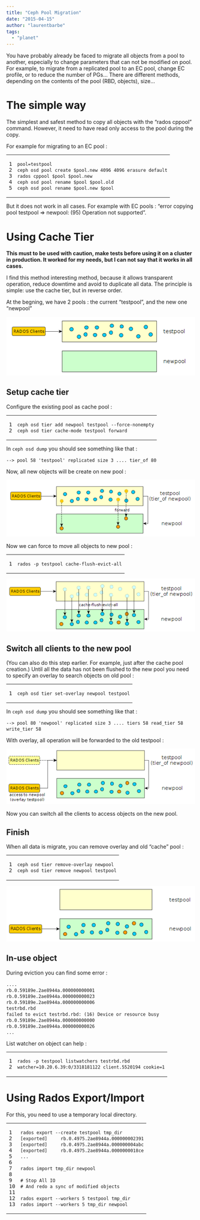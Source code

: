 ```yaml
---
title: "Ceph Pool Migration"
date: "2015-04-15"
author: "laurentbarbe"
tags: 
  - "planet"
---
```


You have probably already be faced to migrate all objects from a pool to another, especially to change parameters that can not be modified on pool. For example, to migrate from a replicated pool to an EC pool, change EC profile, or to reduce the number of PGs… There are different methods, depending on the contents of the pool (RBD, objects), size…

# The simple way

The simplest and safest method to copy all objects with the “rados cppool” command. However, it need to have read only access to the pool during the copy.

For example for migrating to an EC pool :

<table><tbody><tr><td class="gutter"><pre class="line-numbers"><span class="line-number">1</span>
<span class="line-number">2</span>
<span class="line-number">3</span>
<span class="line-number">4</span>
<span class="line-number">5</span>
</pre></td><td class="code"><pre><code class="bash"><span class="line"><span class="nv">pool</span><span class="o">=</span>testpool
</span><span class="line">ceph osd pool create <span class="nv">$pool</span>.new 4096 4096 erasure default
</span><span class="line">rados cppool <span class="nv">$pool</span> <span class="nv">$pool</span>.new
</span><span class="line">ceph osd pool rename <span class="nv">$pool</span> <span class="nv">$pool</span>.old
</span><span class="line">ceph osd pool rename <span class="nv">$pool</span>.new <span class="nv">$pool</span>
</span></code></pre></td></tr></tbody></table>

But it does not work in all cases. For example with EC pools : “error copying pool testpool => newpool: (95) Operation not supported”.

# Using Cache Tier

**This must to be used with caution, make tests before using it on a cluster in production. It worked for my needs, but I can not say that it works in all cases.**

I find this method interesting method, because it allows transparent operation, reduce downtime and avoid to duplicate all data. The principle is simple: use the cache tier, but in reverse order.

At the begning, we have 2 pools : the current “testpool”, and the new one “newpool”

![](images/pool_migration-1.png)

## Setup cache tier

Configure the existing pool as cache pool :

<table><tbody><tr><td class="gutter"><pre class="line-numbers"><span class="line-number">1</span>
<span class="line-number">2</span>
</pre></td><td class="code"><pre><code class="bash"><span class="line">ceph osd tier add newpool testpool --force-nonempty
</span><span class="line">ceph osd tier cache-mode testpool forward
</span></code></pre></td></tr></tbody></table>

In `ceph osd dump` you should see something like that :

```
--> pool 58 'testpool' replicated size 3 .... tier_of 80 
```

Now, all new objects will be create on new pool :

![](images/pool_migration-2.png)

Now we can force to move all objects to new pool :

<table><tbody><tr><td class="gutter"><pre class="line-numbers"><span class="line-number">1</span>
</pre></td><td class="code"><pre><code class="bash"><span class="line">rados -p testpool cache-flush-evict-all
</span></code></pre></td></tr></tbody></table>

![](images/pool_migration-3.png)

## Switch all clients to the new pool

(You can also do this step earlier. For example, just after the cache pool creation.) Until all the data has not been flushed to the new pool you need to specify an overlay to search objects on old pool :

<table><tbody><tr><td class="gutter"><pre class="line-numbers"><span class="line-number">1</span>
</pre></td><td class="code"><pre><code class="bash"><span class="line">ceph osd tier <span class="nb">set</span>-overlay newpool testpool
</span></code></pre></td></tr></tbody></table>

In `ceph osd dump` you should see something like that :

```
--> pool 80 'newpool' replicated size 3 .... tiers 58 read_tier 58 write_tier 58
```

With overlay, all operation will be forwarded to the old testpool :

![](images/pool_migration-4.png)

Now you can switch all the clients to access objects on the new pool.

## Finish

When all data is migrate, you can remove overlay and old “cache” pool :

<table><tbody><tr><td class="gutter"><pre class="line-numbers"><span class="line-number">1</span>
<span class="line-number">2</span>
</pre></td><td class="code"><pre><code class="bash"><span class="line">ceph osd tier remove-overlay newpool
</span><span class="line">ceph osd tier remove newpool testpool
</span></code></pre></td></tr></tbody></table>

![](images/pool_migration-5.png)

## In-use object

During eviction you can find some error :

```
....
rb.0.59189e.2ae8944a.000000000001   
rb.0.59189e.2ae8944a.000000000023   
rb.0.59189e.2ae8944a.000000000006   
testrbd.rbd 
failed to evict testrbd.rbd: (16) Device or resource busy
rb.0.59189e.2ae8944a.000000000000   
rb.0.59189e.2ae8944a.000000000026   
...
```

List watcher on object can help :

<table><tbody><tr><td class="gutter"><pre class="line-numbers"><span class="line-number">1</span>
<span class="line-number">2</span>
</pre></td><td class="code"><pre><code class="bash"><span class="line">rados -p testpool listwatchers testrbd.rbd
</span><span class="line"><span class="nv">watcher</span><span class="o">=</span>10.20.6.39:0/3318181122 client.5520194 <span class="nv">cookie</span><span class="o">=</span>1
</span></code></pre></td></tr></tbody></table>

# Using Rados Export/Import

For this, you need to use a temporary local directory.

<table><tbody><tr><td class="gutter"><pre class="line-numbers"><span class="line-number">1</span>
<span class="line-number">2</span>
<span class="line-number">3</span>
<span class="line-number">4</span>
<span class="line-number">5</span>
<span class="line-number">6</span>
<span class="line-number">7</span>
<span class="line-number">8</span>
<span class="line-number">9</span>
<span class="line-number">10</span>
<span class="line-number">11</span>
<span class="line-number">12</span>
<span class="line-number">13</span>
</pre></td><td class="code"><pre><code class="bash"><span class="line">rados <span class="nb">export</span> --create testpool tmp_dir
</span><span class="line"><span class="o">[</span>exported<span class="o">]</span>     rb.0.4975.2ae8944a.000000002391
</span><span class="line"><span class="o">[</span>exported<span class="o">]</span>     rb.0.4975.2ae8944a.000000004abc
</span><span class="line"><span class="o">[</span>exported<span class="o">]</span>     rb.0.4975.2ae8944a.0000000018ce
</span><span class="line">...
</span><span class="line">
</span><span class="line">rados import tmp_dir newpool
</span><span class="line">
</span><span class="line"><span class="c"># Stop All IO</span>
</span><span class="line"><span class="c"># And redo a sync of modified objects</span>
</span><span class="line">
</span><span class="line">rados <span class="nb">export</span> --workers 5 testpool tmp_dir
</span><span class="line">rados import --workers 5 tmp_dir newpool
</span></code></pre></td></tr></tbody></table>
